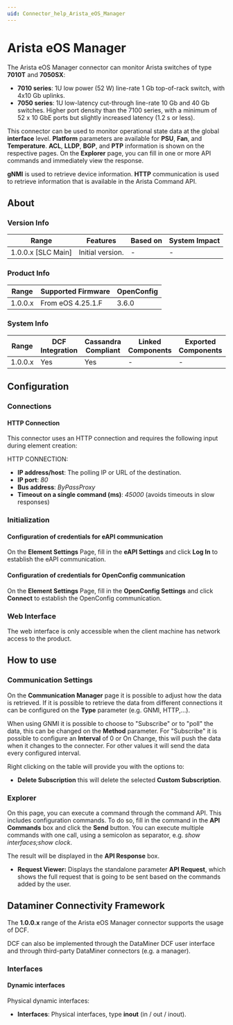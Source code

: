 ```yaml
---
uid: Connector_help_Arista_eOS_Manager
---
```


# Arista eOS Manager

The Arista eOS Manager connector can monitor Arista switches of type **7010T** and **7050SX**:

- **7010 series**: 1U low power (52 W) line-rate 1 Gb top-of-rack switch, with 4x10 Gb uplinks.
- **7050 series**: 1U low-latency cut-through line-rate 10 Gb and 40 Gb switches. Higher port density than the 7100 series, with a minimum of 52 x 10 GbE ports but slightly increased latency (1.2 s or less).

This connector can be used to monitor operational state data at the global **interface** level. **Platform** parameters are available for **PSU**, **Fan**, and **Temperature**. **ACL**, **LLDP**, **BGP**, and **PTP** information is shown on the respective pages. On the **Explorer** page, you can fill in one or more API commands and immediately view the response.

**gNMI** is used to retrieve device information. **HTTP** communication is used to retrieve information that is available in the Arista Command API.

## About

### Version Info

| Range              | Features         | Based on | System Impact |
|--------------------|------------------|----------|---------------|
| 1.0.0.x [SLC Main] | Initial version. | -        | -             |

### Product Info

| Range   | Supported Firmware | OpenConfig |
|---------|--------------------|------------|
| 1.0.0.x | From eOS 4.25.1.F  | 3.6.0      |

### System Info

| Range   | DCF Integration | Cassandra Compliant | Linked Components | Exported Components |
|---------|-----------------|---------------------|-------------------|---------------------|
| 1.0.0.x | Yes             | Yes                 | -                 | -                   |

## Configuration

### Connections

#### HTTP Connection

This connector uses an HTTP connection and requires the following input during element creation:

HTTP CONNECTION:

- **IP address/host**: The polling IP or URL of the destination.
- **IP port**: *80*
- **Bus address**: *ByPassProxy*
- **Timeout on a single command (ms)**: *45000* (avoids timeouts in slow responses)

### Initialization

#### Configuration of credentials for eAPI communication

On the **Element Settings** Page, fill in the **eAPI Settings** and click **Log In** to establish the eAPI communication.

#### Configuration of credentials for OpenConfig communication

On the **Element Settings** Page, fill in the **OpenConfig Settings** and click **Connect** to establish the OpenConfig communication.

### Web Interface

The web interface is only accessible when the client machine has network access to the product.

## How to use

### Communication Settings

On the  **Communication Manager** page it is possible to adjust how the data is retrieved. If it is possible to retrieve the data from different connections it can be configured on the **Type** parameter (e.g. GNMI, HTTP,...).

When using GNMI it is possible to choose to "Subscribe" or to "poll" the data, this can be changed on the **Method** parameter. For "Subscribe" it is possible to configure an **Interval** of 0 or On Change, this will push the data when it changes to the connecter. For other values it will send the data every configured interval.

Right clicking on the table will provide you with the options to:

- **Delete Subscription** this will delete the selected **Custom Subscription**.

### Explorer

On this page, you can execute a command through the command API. This includes configuration commands. To do so, fill in the command in the **API Commands** box and click the **Send** button. You can execute multiple commands with one call, using a semicolon as separator, e.g. *show interfaces;show clock*.

The result will be displayed in the **API Response** box.

- **Request Viewer:** Displays the standalone parameter **API Request**, which shows the full request that is going to be sent based on the commands added by the user.

## Dataminer Connectivity Framework

The **1.0.0.x** range of the Arista eOS Manager connector supports the usage of DCF.

DCF can also be implemented through the DataMiner DCF user interface and through third-party DataMiner connectors (e.g. a manager).

### Interfaces

#### Dynamic interfaces

Physical dynamic interfaces:

- **Interfaces**: Physical interfaces, type **inout** (in / out / inout).

